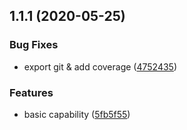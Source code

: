 <a name="1.1.1"></a>
## 1.1.1 (2020-05-25)


### Bug Fixes

* export git & add coverage ([4752435](https://github.com/tufan-io/git-utils/commit/4752435))


### Features

* basic capability ([5fb5f55](https://github.com/tufan-io/git-utils/commit/5fb5f55))



